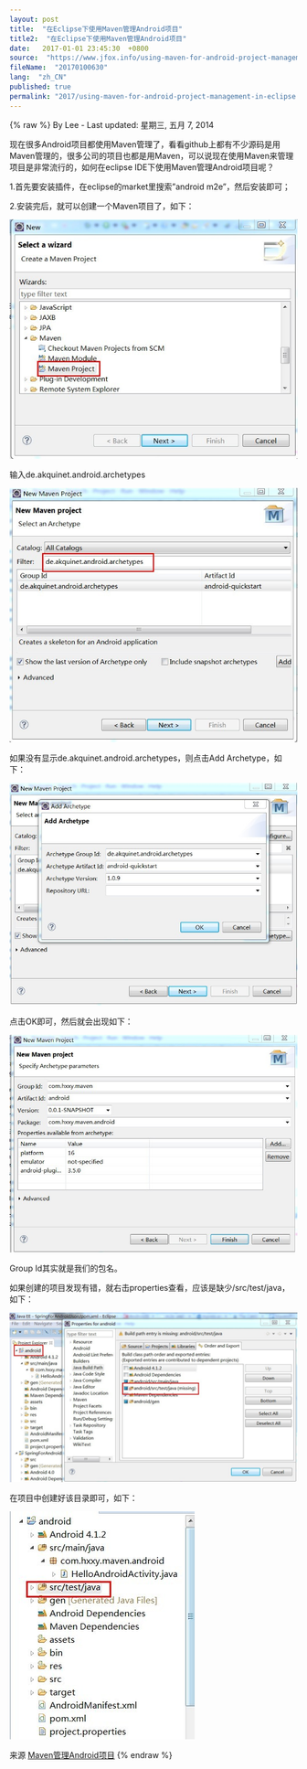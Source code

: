 ```yaml
---
layout: post
title:  "在Eclipse下使用Maven管理Android项目"
title2:  "在Eclipse下使用Maven管理Android项目"
date:   2017-01-01 23:45:30  +0800
source:  "https://www.jfox.info/using-maven-for-android-project-management-in-eclipse.html"
fileName:  "20170100630"
lang:  "zh_CN"
published: true
permalink: "2017/using-maven-for-android-project-management-in-eclipse.html"
---
```

{% raw %}
By Lee - Last updated: 星期三, 五月 7, 2014

现在很多Android项目都使用Maven管理了，看看github上都有不少源码是用Maven管理的，很多公司的项目也都是用Maven，可以说现在使用Maven来管理项目是非常流行的，如何在eclipse IDE下使用Maven管理Android项目呢？

1.首先要安装插件，在eclipse的market里搜索”android m2e”，然后安装即可；

2.安装完后，就可以创建一个Maven项目了，如下：

[![maven1](b3159c2.jpg)](https://www.jfox.info/go.php?url=http://www.jfox.info/wp-content/uploads/2014/05/maven1.jpg)

输入de.akquinet.android.archetypes

[![maven2](708153d.jpg)](https://www.jfox.info/go.php?url=http://www.jfox.info/wp-content/uploads/2014/05/maven2.jpg)

如果没有显示de.akquinet.android.archetypes，则点击Add Archetype，如下：

[![maven3](1122d95.jpg)](https://www.jfox.info/go.php?url=http://www.jfox.info/wp-content/uploads/2014/05/maven3.jpg)

点击OK即可，然后就会出现如下：

[![maven5](6a1d0ae.jpg)](https://www.jfox.info/go.php?url=http://www.jfox.info/wp-content/uploads/2014/05/maven5.jpg)

Group Id其实就是我们的包名。

如果创建的项目发现有错，就右击properties查看，应该是缺少/src/test/java，如下：

[![maven6](5c081ec.jpg)](https://www.jfox.info/go.php?url=http://www.jfox.info/wp-content/uploads/2014/05/maven6.jpg)

在项目中创建好该目录即可，如下：

[![maven7](2961fa5.jpg)](https://www.jfox.info/go.php?url=http://www.jfox.info/wp-content/uploads/2014/05/maven7.jpg)

来源 [Maven管理Android项目](https://www.jfox.info/go.php?url=http://www.jfox.info/url.php?url=http%3A%2F%2Fwww.chenwg.com%2Fandroid%2Fmaven%25E7%25AE%25A1%25E7%2590%2586android%25E9%25A1%25B9%25E7%259B%25AE.html)
{% endraw %}